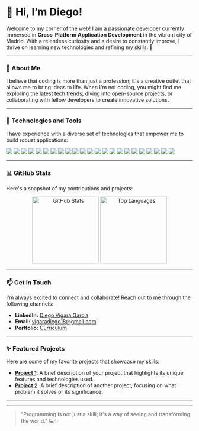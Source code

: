 # 👋 Hi, I’m Diego!

Welcome to my corner of the web! I am a passionate developer currently immersed in **Cross-Platform Application Development** in the vibrant city of Madrid. With a relentless curiosity and a desire to constantly improve, I thrive on learning new technologies and refining my skills. 🌱

---

### 🌟 About Me

I believe that coding is more than just a profession; it's a creative outlet that allows me to bring ideas to life. When I'm not coding, you might find me exploring the latest tech trends, diving into open-source projects, or collaborating with fellow developers to create innovative solutions.

---

### 🔧 Technologies and Tools

I have experience with a diverse set of technologies that empower me to build robust applications:

<p align="left">
    <img src="https://img.shields.io/badge/-Python-3776AB?style=flat&logo=python&logoColor=white" />
    <img src="https://img.shields.io/badge/-JavaScript-F7DF1E?style=flat&logo=javascript&logoColor=black" />
    <img src="https://img.shields.io/badge/-React-61DAFB?style=flat&logo=react&logoColor=black" />
    <img src="https://img.shields.io/badge/-Node.js-339933?style=flat&logo=node.js&logoColor=white" />
    <img src="https://img.shields.io/badge/-Java-007396?style=flat&logo=java&logoColor=white" />
    <img src="https://img.shields.io/badge/-C%23-239120?style=flat&logo=csharp&logoColor=white" />
    <img src="https://img.shields.io/badge/-PHP-777BB4?style=flat&logo=php&logoColor=white" />
    <img src="https://img.shields.io/badge/-HTML5-E34F26?style=flat&logo=html5&logoColor=white" />
    <img src="https://img.shields.io/badge/-CSS3-1572B6?style=flat&logo=css3&logoColor=white" />
    <img src="https://img.shields.io/badge/-Bootstrap-7952B3?style=flat&logo=bootstrap&logoColor=white" />
    <img src="https://img.shields.io/badge/-Git-F05032?style=flat&logo=git&logoColor=white" />
    <img src="https://img.shields.io/badge/-GitHub-181717?style=flat&logo=github&logoColor=white" />
    <img src="https://img.shields.io/badge/-AWS-FF9900?style=flat&logo=amazon-aws&logoColor=white" />
    <img src="https://img.shields.io/badge/-Kubernetes-326CE5?style=flat&logo=kubernetes&logoColor=white" />
    <img src="https://img.shields.io/badge/-Firebase-FFCA28?style=flat&logo=firebase&logoColor=black" />
    <img src="https://img.shields.io/badge/-MySQL-4479A1?style=flat&logo=mysql&logoColor=white" />
    <img src="https://img.shields.io/badge/-MongoDB-47A248?style=flat&logo=mongodb&logoColor=white" />
    <img src="https://img.shields.io/badge/-Visual_Studio_Code-007ACC?style=flat&logo=visual-studio-code&logoColor=white" />
    <img src="https://img.shields.io/badge/-Android-3DDC84?style=flat&logo=android&logoColor=white" />
    <img src="https://img.shields.io/badge/-Figma-F24E1E?style=flat&logo=figma&logoColor=white" />
    <img src="https://img.shields.io/badge/-C%2B%2B-00599C?style=flat&logo=cplusplus&logoColor=white" />
    <img src="https://img.shields.io/badge/-Visual_Studio-5C2D91?style=flat&logo=visual-studio&logoColor=white" />
    <img src="https://img.shields.io/badge/-Unity-100000?style=flat&logo=unity&logoColor=white" />
</p>

---

### 📊 GitHub Stats

Here's a snapshot of my contributions and projects:

<div align="center">
    <img height="180em" src="https://github-readme-stats.vercel.app/api?username=Diegoo1802&show_icons=true&hide_border=true&count_private=true&theme=radical" alt="GitHub Stats" />
    <img height="180em" src="https://github-readme-stats.vercel.app/api/top-langs/?username=Diegoo1802&layout=compact&langs_count=6&hide_border=true&theme=radical" alt="Top Languages" />
</div>

---

### 📫 Get in Touch

I'm always excited to connect and collaborate! Reach out to me through the following channels:

- **LinkedIn:** [Diego Vigara García](https://linkedin.com/in/diego-vigara-garcia)
- **Email:** [vigaradiego18@gmail.com](mailto:vigaradiego18@gmail.com)
- **Portfolio:** [Curriculum](https://añadircurriculum)

---

### ✨ Featured Projects

Here are some of my favorite projects that showcase my skills:

- [**Project 1**](https://github.com/your-username/project1): A brief description of your project that highlights its unique features and technologies used.
- [**Project 2**](https://github.com/your-username/project2): A brief description of another project, focusing on what problem it solves or its significance.

---

<!-- 
### 🎮 Click the Color Game
Play the game [here](https://diegoo1802.github.io/JuegoPerfil/)! Try to click the box as fast as you can and see the colors change! 🎉

![Click the Color Game](https://img.shields.io/badge/Game-Click_the_Color-blue)
-->

---

> "Programming is not just a skill; it's a way of seeing and transforming the world." 💻✨
